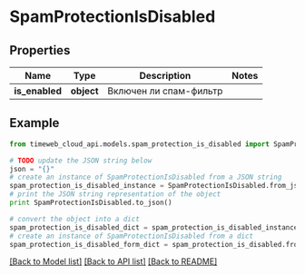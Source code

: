 # SpamProtectionIsDisabled


## Properties
Name | Type | Description | Notes
------------ | ------------- | ------------- | -------------
**is_enabled** | **object** | Включен ли спам-фильтр | 

## Example

```python
from timeweb_cloud_api.models.spam_protection_is_disabled import SpamProtectionIsDisabled

# TODO update the JSON string below
json = "{}"
# create an instance of SpamProtectionIsDisabled from a JSON string
spam_protection_is_disabled_instance = SpamProtectionIsDisabled.from_json(json)
# print the JSON string representation of the object
print SpamProtectionIsDisabled.to_json()

# convert the object into a dict
spam_protection_is_disabled_dict = spam_protection_is_disabled_instance.to_dict()
# create an instance of SpamProtectionIsDisabled from a dict
spam_protection_is_disabled_form_dict = spam_protection_is_disabled.from_dict(spam_protection_is_disabled_dict)
```
[[Back to Model list]](../README.md#documentation-for-models) [[Back to API list]](../README.md#documentation-for-api-endpoints) [[Back to README]](../README.md)


